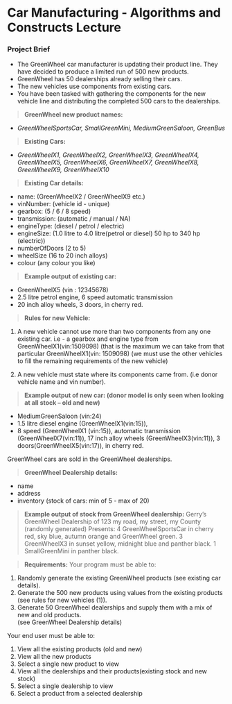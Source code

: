 # Car Manufacturing - Algorithms and Constructs Lecture 


### Project Brief
- The GreenWheel car manufacturer is updating their product line. They have decided to produce a limited run of 500 new products.
- GreenWheel has 50 dealerships already selling their cars.
- The new vehicles use components from existing cars.
- You have been tasked with gathering the components for the new vehicle line and distributing the completed 500 cars to the dealerships.

>**GreenWheel new product names:** 
- *GreenWheelSportsCar, SmallGreenMini, MediumGreenSaloon, GreenBus*

>**Existing Cars:** 
- *GreenWheelX1, GreenWheelX2, GreenWheelX3, GreenWheelX4, GreenWheelX5, GreenWheelX6, GreenWheelX7, GreenWheelX8, GreenWheelX9, GreenWheelX10*

>**Existing Car details:**
- name: (GreenWheelX2 / GreenWheelX9 etc.)
- vinNumber: (vehicle id - unique)
- gearbox: (5 / 6 / 8 speed)
- transmission: (automatic / manual / NA)
- engineType: (diesel / petrol / electric)
- engineSize: (1.0 litre to 4.0 litre(petrol or diesel) 50 hp to 340 hp (electric))
- numberOfDoors (2 to 5)
- wheelSize (16 to 20 inch alloys)
- colour (any colour you like)

>**Example output of existing car:**
- GreenWheelX5 (vin : 12345678)
- 2.5 litre petrol engine, 6 speed automatic transmission
- 20 inch alloy wheels, 3 doors, in cherry red. 

>**Rules for new Vehicle:** 

1. A new vehicle cannot use more than two components from any one existing car.
i.e - a gearbox and engine type from GreenWheelX1(vin:1509098) (that is the maximum we can take
       from that particular GreenWheelX1(vin: 1509098) (we must use the other vehicles to fill the remaining requirements of the new vehicle)
       
2. A new vehicle must state where its components came from.
     (i.e donor vehicle name and vin number). 

>**Example output of new car: (donor model is only seen when looking at all stock – old and new)**
- MediumGreenSaloon (vin:24)
- 1.5 litre diesel engine (GreenWheelX1(vin:15)), 
- 8 speed (GreenWheelX1 (vin:15)), automatic transmission (GreenWheelX7(vin:11)),
17 inch alloy wheels (GreenWheelX3(vin:11)), 3 doors(GreenWheelX5(vin:17)), in cherry red.


GreenWheel cars are sold in the GreenWheel dealerships.
>**GreenWheel Dealership details:**
- name
- address
- inventory (stock of cars: min of 5 -  max of 20)

>**Example output of stock from GreenWheel dealership:**
Gerry’s GreenWheel Dealership of 123 my road, my street, my County (randomly generated)
Presents:
4 GreenWheelSportsCar in cherry red, sky blue, autumn orange and GreenWheel green.
3 GreenWheelX3 in sunset yellow, midnight blue and panther black.
1 SmallGreenMini in panther black.

>**Requirements:**
Your program must be able to:
1.  Randomly generate the existing GreenWheel products (see existing car details).
2.   Generate the 500 new products using values from the existing products 
         (see rules for new vehicles (1)).
3.    Generate 50 GreenWheel dealerships and supply them with a mix of new and old products.                              
         (see GreenWheel Dealership details)
         
         
Your end user must be able to:
1. View all the existing products (old and new)
2. View all the new products
3. Select a single new product to view
4. View all the dealerships and their products(existing stock and new stock)
5. Select a single dealership to view
6. Select a product from a selected dealership

